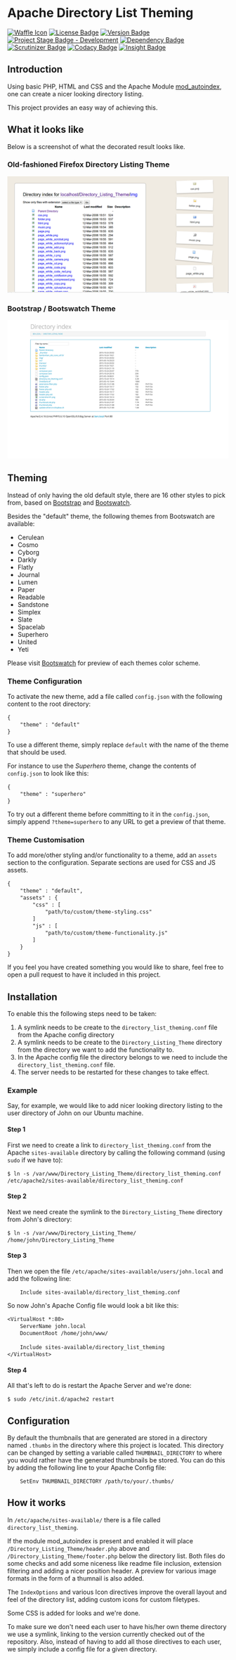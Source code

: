 # Apache Directory List Theming

[![Waffle Icon]][Waffle Page]
[![License Badge]][License Page]
[![Version Badge]][Version Page]
[![Project Stage Badge - Development]][Project Stage Page]
[![Dependency Badge]][Dependency Page]
[![Scrutinizer Badge]][Scrutinizer Page]
[![Codacy Badge]][Codacy Page]
[![Insight Badge]][Insight Page]

## Introduction

Using basic PHP, HTML and CSS and the Apache Module [mod_autoindex], one can 
create a nicer looking directory listing. 

This project provides an easy way of achieving this. 

## What it looks like

Below is a screenshot of what the decorated result looks like.

### Old-fashioned Firefox Directory Listing Theme

![screenshot](screenshot-01.png "Screenshot")

### Bootstrap / Bootswatch Theme

![screenshot](screenshot-02.png "Screenshot")

## Theming

Instead of only having the old default style, there are 16 other styles to pick 
from, based on [Bootstrap] and [Bootswatch].

Besides the "default" theme, the following themes from Bootswatch are available:

 - Cerulean
 - Cosmo
 - Cyborg
 - Darkly
 - Flatly
 - Journal
 - Lumen
 - Paper
 - Readable
 - Sandstone
 - Simplex
 - Slate
 - Spacelab
 - Superhero
 - United
 - Yeti

Please visit [Bootswatch](https://bootswatch.com/) for preview of each themes 
color scheme.

### Theme Configuration 

To activate the new theme, add a file called `config.json` with the following 
content to the root directory:

    {
        "theme" : "default"
    }

To use a different theme, simply replace `default` with the name of the theme 
that should be used.

For instance to use the _Superhero_ theme, change the contents of `config.json` 
to look like this:

    {
        "theme" : "superhero"
    }

To try out a different theme before committing to it in the `config.json`, 
simply append `?theme=superhero` to any URL to get a preview of that theme.

### Theme Customisation

To add more/other styling and/or functionality to a theme, add an `assets` 
section to the configuration. Separate sections are used for CSS and JS assets.

    {
        "theme" : "default",
        "assets" : {
            "css" : [
                "path/to/custom/theme-styling.css"
            ]
            "js" : [
                "path/to/custom/theme-functionality.js"
            ]
        }
    }

If you feel you have created something you would like to share, feel free to 
open a pull request to have it included in this project.

## Installation

To enable this the following steps need to be taken:

1. A symlink needs to be create to the `directory_list_theming.conf` file from 
   the Apache config directory
2. A symlink needs to be create to the `Directory_Listing_Theme` directory from 
   the directory we want to add the functionality to. 
3. In the Apache config file the directory belongs to we need to include the 
   `directory_list_theming.conf` file.
4. The server needs to be restarted for these changes to take effect.

### Example

Say, for example, we would like to add nicer looking directory listing to the 
user directory of John on our Ubuntu machine. 

#### Step 1

First we need to create a link to `directory_list_theming.conf` from the Apache 
`sites-available` directory by calling the following command  (using `sudo` if 
we have to):

    $ ln -s /var/www/Directory_Listing_Theme/directory_list_theming.conf /etc/apache2/sites-available/directory_list_theming.conf

#### Step 2

Next we need create the symlink to the `Directory_Listing_Theme` directory from 
John's directory:

    $ ln -s /var/www/Directory_Listing_Theme/ /home/john/Directory_Listing_Theme

#### Step 3

Then we open the file `/etc/apache/sites-available/users/john.local` and add the following line:

        Include sites-available/directory_list_theming.conf

So now John's Apache Config file would look a bit like this:

    <VirtualHost *:80>
        ServerName john.local
        DocumentRoot /home/john/www/

        Include sites-available/directory_list_theming
    </VirtualHost>

#### Step 4

All that's left to do is restart the Apache Server and we're done:

    $ sudo /etc/init.d/apache2 restart

## Configuration

By default the thumbnails that are generated are stored in a directory named 
`.thumbs` in the directory where this project is located. This directory can be 
changed by setting a variable called `THUMBNAIL_DIRECTORY` to where you would 
rather have the generated thumbnails be stored. You can do this by adding the 
following line to your Apache Config file:

        SetEnv THUMBNAIL_DIRECTORY /path/to/your/.thumbs/

## How it works

In `/etc/apache/sites-available/` there is a file called `directory_list_theming`.

If the module mod_autoindex is present and enabled it will place `/Directory_Listing_Theme/header.php`
above and `/Directory_Listing_Theme/footer.php` below the directory list. Both 
files do some checks and add some niceness like readme file inclusion, extension 
filtering and adding a nicer position header. A preview for various image formats 
in the form of a thumnail is also added.

The `IndexOptions` and various Icon directives improve the overall layout and feel
of the directory list, adding custom icons for custom filetypes.

Some CSS is added for looks and we're done.

To make sure we don't need each user to have his/her own theme directory we use
a symlink, linking to the version currently checked out of the repository. Also,
instead of having to add all those directives to each user, we simply include a 
config file for a given directory.

[mod_autoindex]: http://httpd.apache.org/docs/current/mod/mod_autoindex.html
[Bootstrap]: https://bootswatch.com/
[BootSwatch]: http://getbootstrap.com/

[Codacy Badge]: https://img.shields.io/codacy/b68a50d02c804cad85f12c4feae37e7d.svg
[Codacy Page]: https://www.codacy.com/app/potherca/ApacheDirectoryListTheming
[Dependency Badge]: https://www.versioneye.com/user/projects/562c983036d0ab00210012b7/badge.svg
[Dependency Page]: https://www.versioneye.com/user/projects/562c983036d0ab00210012b7
[Insight Badge]: https://img.shields.io/sensiolabs/i/a35e80d9-bf21-4afe-a4b2-127a73c5368a.svg
[Insight Page]: https://insight.sensiolabs.com/projects/a35e80d9-bf21-4afe-a4b2-127a73c5368a
[License Badge]: https://img.shields.io/badge/License-GPL3%2B-blue.svg
[License Page]: LICENSE
[Project Stage Badge - Development]: http://img.shields.io/badge/Project%20Stage-Development-yellowgreen.svg
[Project Stage Badge - Production]: http://img.shields.io/badge/Project%20Stage-Production%20Ready-brightgreen.svg
[Project Stage Page]: http://bl.ocks.org/potherca/raw/a2ae67caa3863a299ba0/
[Scrutinizer Badge]: https://img.shields.io/scrutinizer/g/potherca/ApacheDirectoryListTheming.svg
[Scrutinizer Page]: https://scrutinizer-ci.com/g/potherca/ApacheDirectoryListTheming/
[Version Badge]: http://img.shields.io/github/tag/potherca/ApacheDirectoryListTheming.svg
[Version Page]: https://github.com/potherca/ApacheDirectoryListTheming/releases 
[Waffle Icon]: https://waffle.io/favicon.ico
[Waffle Page]: https://waffle.io/Potherca/ApacheDirectoryListTheming/


<!-- EOF -->
